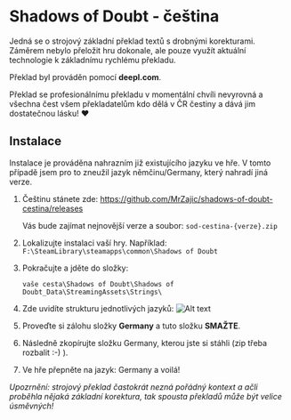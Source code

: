 # Shadows of Doubt - čeština

Jedná se o strojový základní překlad textů s drobnými korekturami. Záměrem nebylo přeložit hru dokonale, ale pouze využít aktuální technologie k základnímu rychlému překladu.

Překlad byl prováděn pomocí **deepl.com**.

Překlad se profesionálnímu překladu v momentální chvíli nevyrovná a všechna čest všem překladatelům kdo dělá v ČR čestiny a dává jim dostatečnou lásku! ♥

## Instalace

Instalace je prováděna nahrazním již existujícího jazyku ve hře. V tomto případě jsem pro to zneužil jazyk němčinu/Germany, který nahradí jiná verze.

1. Češtinu stánete zde: https://github.com/MrZajic/shadows-of-doubt-cestina/releases
    
    Vás bude zajímat nejnovější verze a soubor: `sod-cestina-{verze}.zip`

2. Lokalizujte instalaci vaší hry. Například:
`F:\SteamLibrary\steamapps\common\Shadows of Doubt`
3. Pokračujte a jděte do složky:

    `vaše cesta\Shadows of Doubt\Shadows of Doubt_Data\StreamingAssets\Strings\`
4. Zde uvidíte strukturu jednotlivých jazyků:
![Alt text](https://i.imgur.com/IwE6CBz.png)
5. Proveďte si zálohu složky **Germany** a tuto složku **SMAŽTE**.
6. Následně zkopírujte složku Germany, kterou jste si stáhli (zip třeba rozbalit :-) ).

7. Ve hře přepněte na jazyk: Germany a voilá!

*Upozrnění: strojový překlad častokrát nezná pořádný kontext a ačli proběhla nějaká základní korektura, tak spousta překladů může být velice úsměvných!*